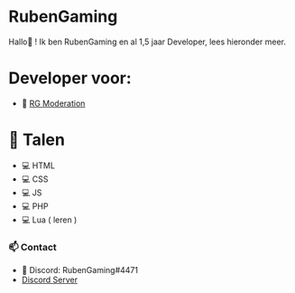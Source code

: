 # RubenGaming
Hallo👋 ! Ik ben RubenGaming en al 1,5 jaar Developer, lees hieronder meer.

# Developer voor:
- 🤖 [RG Moderation](https://discord.com/oauth2/authorize?client_id=991459501242847373&permissions=8&scope=bot%20applications.commands)

# 🔧 Talen
- 💻 HTML
- 💻 CSS
- 💻 JS
- 💻 PHP
- 💻 Lua ( leren )

### 📫 Contact
- 💠 Discord: RubenGaming#4471
- [Discord Server](https://discord.gg/NfePsJwrGf)
